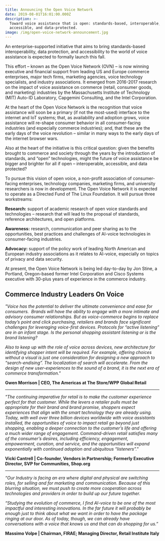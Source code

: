 ```yaml
---
title: Announcing the Open Voice Network
date: 2019-08-01T16:01:00.000Z
description: >-
  Toward voice assistance that is open: standards-based, interoperable,
  accessible, and data-protected.
image: /img/open-voice-network-announcement.jpg
---
```

An enterprise-supported initiative that aims to bring standards-based interoperability, data protection, and accessibility to the world of voice assistance is expected to formally launch this fall.

This effort – known as the Open Voice Network (OVN) – is now winning executive and financial support from leading US and Europe commerce enterprises, major tech firms, marketing agencies, voice technology specialists, and industry associations. It emerged from 2016-2017 research on the impact of voice assistance on commerce (retail, consumer goods, and marketing) industries by the Massachusetts Institute of Technology (MIT) Auto-ID Laboratory, Capgemini Consulting, and the Intel Corporation.  

At the heart of the Open Voice Network is the recognition that voice assistance will soon be a primary (if not the most-used) interface to the internet and IoT systems; that, as availability and adoption grows, voice assistance will re-shape consumer behavior in all consumer-facing industries (and especially commerce industries); and, that these are the early days of the voice revolution – similar in many ways to the early days of the internet browser wars.

Also at the heart of the initiative is this critical question: given the benefits brought to commerce and society through the years by the introduction of standards, and “open” technologies, might the future of voice assistance be bigger and brighter for all if open – interoperable, accessible, and data protected?

To pursue this vision of open voice, a non-profit association of consumer-facing enterprises, technology companies, marketing firms, and university researchers is now in development. The Open Voice Network it is expected to operate as a Directed Fund of The Linux Foundation. It will pursue three workstreams:  

**Research:** support of academic research of open voice standards and technologies – research that will lead to the proposal of standards, reference architectures, and open platforms.

**Awareness:** research, communication and peer sharing as to the opportunities, best practices and challenges of AI-voice technologies in consumer-facing industries.

**Advocacy:** support of the policy work of leading North American and European industry associations as it relates to AI-voice, especially on topics of privacy and data security. 

At present, the Open Voice Network is being led day-to-day by Jon Stine, a Portland, Oregon-based former Intel Corporation and Cisco Systems executive with 30-plus years of experience in the commerce industry. 

## Commerce Industry Leaders On Voice

_"Voice has the potential to deliver the ultimate convenience and ease for consumers.  Brands will have the ability to engage with a more intimate and advisory consumer relationships. But as voice-commerce begins to replace today’s point and click purchasing, retailers and brands face significant challenges for leveraging voice-first devices. Protocols for “active listening” are in an infant stage. Is the personal shopping assistant listening or is the brand listening?_

_Also to keep up with the role of voice across devices, new architecture for identifying shopper intent will be required. For example, offering choices without a visual is just one consideration for designing a new approach to “search-endising”. The localization of search will accelerate. From the design of new user-experiences to the sound of a brand, it is the next era of commerce transformation."_

**Gwen Morrison | CEO, The Americas at The Store/WPP Global Retail**

- - -

_"The continuing imperative for retail is to make the customer experience perfect for that customer. While the levers a retailer pulls must be appropriate for their brand and brand promise, shoppers expect experiences that align with the smart technology they are already using. Today, with well over three billion devices worldwide with voice assistants installed, the opportunities of voice to impact retail go beyond just shopping, enabling a deeper connection to the customer’s life and offering a much wider range of engagement. Command-driven retail satisfies many of the consumer’s desires, including efficiency, engagement, empowerment, curation, and service, and the opportunities will expand exponentially with continued adoption and ubiquitous “listeners”."_

**Vicki Cantrell | Co-founder, Vendors in Partnership; Formerly Executive Director, SVP for Communities, Shop.org**

- - -

_“Our Industry is facing an era where digital and physical are switching roles, for selling and for marketing and communication. Because of this blurring situation, we must push to create more cooperation across technologies and providers in order to build up our future together._

_“Studying the evolution of commerce, I find AI-voice to be one of the most impactful and interesting innovations. In the far future it will probably be enough just to think about what we want in order to have the package ringing at our door. As of today, though, we can already have conversations with a voice that knows us and that can do shopping for us.”_

**Massimo Volpe | Chairman, FIRAE; Managing Director, Retail Institute Italy**
